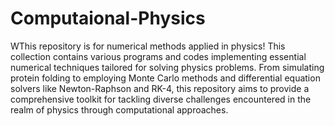# Computaional-Physics
WThis repository is for numerical methods applied in physics! This collection contains various programs and codes implementing essential numerical techniques tailored for solving physics problems. From simulating protein folding to employing Monte Carlo methods and differential equation solvers like Newton-Raphson and RK-4, this repository aims to provide a comprehensive toolkit for tackling diverse challenges encountered in the realm of physics through computational approaches.
